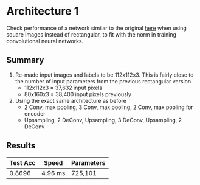 # Architecture 1
Check performance of a network similar to the original [here](https://github.com/mvirgo/MLND-Capstone) when using square images instead of rectangular, to fit with the norm in training convolutional neural networks.

## Summary
1. Re-made input images and labels to be 112x112x3. This is fairly close to the number of input parameters from the previous rectangular version
   - 112x112x3 = 37,632 input pixels
   - 80x160x3  = 38,400 input pixels previously
2. Using the exact same architecture as before
   - 2 Conv, max pooling, 3 Conv, max pooling, 2 Conv, max pooling for encoder
   - Upsampling, 2 DeConv, Upsampling, 3 DeConv, Upsampling, 2 DeConv

## Results

Test Acc | Speed | Parameters
--- | --- | ---
0.8696 | 4.96 ms | 725,101